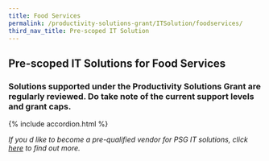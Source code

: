 ```yaml
---
title: Food Services
permalink: /productivity-solutions-grant/ITSolution/foodservices/
third_nav_title: Pre-scoped IT Solution
---
```


## Pre-scoped IT Solutions for Food Services

### Solutions supported under the Productivity Solutions Grant are regularly reviewed. Do take note of the current support levels and grant caps.

{% include accordion.html %}

_If you d like to become a pre-qualified vendor for PSG IT solutions, click <a target='_blank' rel='noopener' href='https://www.imda.gov.sg/icmvendors' >here</a> to find out more._

